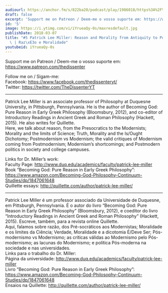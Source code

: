 ```yaml
---
audiourl: https://anchor.fm/s/822ba20/podcast/play/1986018/https%3A%2F%2Fd3ctxlq1ktw2nl.cloudfront.net%2Fproduction%2F2018-11-26%2F7571483-44100-2-991655c964f6b.m4a
draft: false
excerpt: 'Support me on Patreon / Deem-me o vosso suporte em: https://www.patreon.com/thedissenter'
id: '5'
image: https://i.ytimg.com/vi/iYrueaQy-0s/maxresdefault.jpg
publishDate: 2018-03-07
title: "#5 Patrick Lee Miller: Reason and Morality from Antiquity to Postmodernism\
  \ | Raz\xE3o e Moralidade"
youtubeid: iYrueaQy-0s
---
```

<div class="timelinks">

Support me on Patreon / Deem-me o vosso suporte em: https://www.patreon.com/thedissenter

Follow me on / Sigam-me:  
Facebook: https://www.facebook.com/thedissenteryt/  
Twitter: https://twitter.com/TheDissenterYT

---

Patrick Lee Miller is an associate professor of Philosophy at Duquesne University, in Pittsburgh, Pennsylvania. He is the author of Becoming God: Pure Reason in Early Greek Philosophy (Bloomsbury, 2012), and co-editor of Introductory Readings in Ancient Greek and Roman Philosophy (Hackett, 2015). He also writes for Quillette.  
Here, we talk about reason, from the Presocratics to the Modernists; Morality and the limits of Science; Truth, Morality and the Is/Ought Dichotomy; Postmodernism vs Modernism; the valid critiques of Modernism coming from Postmodernism; Modernism’s shortcomings; and Postmodern politics in society and college campuses. 

Links for Dr. Miller’s work:  
Faculty Page: http://www.duq.edu/academics/faculty/patrick-lee-miller  
Book “Becoming God: Pure Reason in Early Greek Philosophy”: https://www.amazon.com/Becoming-God-Philosophy-Continuum-Studies/dp/1847061648  
Quillette essays: http://quillette.com/author/patrick-lee-miller/

---

Patrick Lee Miller é um professor associado da Universidade de Duquesne, em Pittsburgh, Pennsylvania. É o autor do livro “Becoming God: Pure Reason in Early Greek Philosophy” (Bloomsbury, 2012), e coeditor do livro “Introductory Readings in Ancient Greek and Roman Philosophy” (Hackett, 2015). Escreve, também, para a revista online Quillette.   
Aqui, falamos sobre razão, dos Pré-socráticos aos Modernistas; Moralidade e os limites da Ciência; Verdade, Moralidade e a dicotomia É/Deve Ser; Pós-modernismo vs Modernismo; as críticas válidas ao Modernismo pelo Pós-modernismo; as lacunas do Modernismo; e política Pós-moderna na sociedade e nas universidades.  
Links para o trabalho do Dr. Miller:  
Página da universidade: http://www.duq.edu/academics/faculty/patrick-lee-miller  
Livro “Becoming God: Pure Reason in Early Greek Philosophy”: https://www.amazon.com/Becoming-God-Philosophy-Continuum-Studies/dp/1847061648  
Ensaios na Quillette: http://quillette.com/author/patrick-lee-miller/</div>

